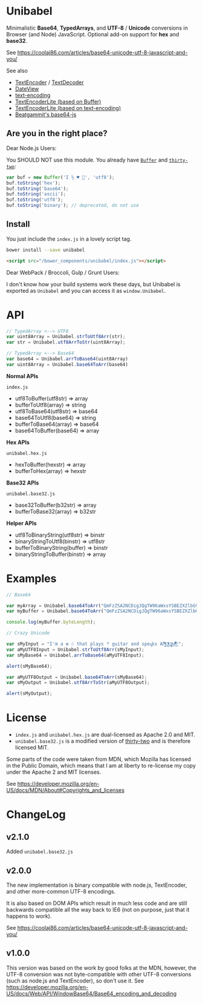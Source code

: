 Unibabel
========

Minimalistic **Base64**, **TypedArrays**, and **UTF-8** / **Unicode** conversions in Browser (and Node) JavaScript. Optional add-on support for **hex** and **base32**.

See <https://coolaj86.com/articles/base64-unicode-utf-8-javascript-and-you/>

See also

  * [TextEncoder](https://developer.mozilla.org/en-US/docs/Web/API/TextEncoder/encode) / [TextDecoder](https://developer.mozilla.org/en-US/docs/Web/API/TextDecoder/decode)
  * [DateView](https://developer.mozilla.org/en-US/docs/Web/JavaScript/Reference/Global_Objects/DataView)
  * [text-encoding](https://git.daplie.com/inexorabletash/text-encoding)
  * [TextEncoderLite (based on Buffer)](https://git.daplie.com/coolaj86/TextEncoderLite/tree/litest)
  * [TextEncoderLite (based on text-encoding)](https://git.daplie.com/coolaj86/TextEncoderLite/tree/lite)
  * [Beatgammit's base64-js](https://git.daplie.com/beatgammit/base64-js)

Are you in the right place?
------------------------

Dear Node.js Users:

You SHOULD NOT use this module. You already have [`Buffer`](https://nodejs.org/api/buffer.html) and [`thirty-two`](https://git.daplie.com/chrisumbel/thirty-two):

```javascript
var buf = new Buffer('I ½ ♥ 💩', 'utf8');
buf.toString('hex');
buf.toString('base64');
buf.toString('ascii');
buf.toString('utf8');
buf.toString('binary'); // deprecated, do not use
```

Install
-------

You just include the `index.js` in a lovely script tag.

```bash
bower install --save unibabel
```

```html
<script src="/bower_components/unibabel/index.js"></script>
```

Dear WebPack / Broccoli, Gulp / Grunt Users:

I don't know how your build systems work these days,
but Unibabel is exported as `Unibabel`
and you can access it as `window.Unibabel`.


API
===

```javascript
// TypedArray <--> UTF8
var uint8Array = Unibabel.strToUtf8Arr(str);
var str = Unibabel.utf8ArrToStr(uint8Array);

// TypedArray <--> Base64
var base64 = Unibabel.arrToBase64(uint8Array)
var uint8Array = Unibabel.base64ToArr(base64)
```

**Normal APIs**

`index.js`

* utf8ToBuffer(utf8str) => array
* bufferToUtf8(array) => string
* utf8ToBase64(utf8str) => base64
* base64ToUtf8(base64) => string
* bufferToBase64(array) => base64
* base64ToBuffer(base64) => array

**Hex APIs**

`unibabel.hex.js`

* hexToBuffer(hexstr) => array
* bufferToHex(array) => hexstr

**Base32 APIs**

`unibabel.base32.js`

* base32ToBuffer(b32str) => array
* bufferToBase32(array) => b32str

**Helper APIs**

* utf8ToBinaryString(utf8str) => binstr
* binaryStringToUtf8(binstr) => utf8str
* bufferToBinaryString(buffer) => binstr
* binaryStringToBuffer(binstr) => array

Examples
========

```javascript
// Base64

var myArray = Unibabel.base64ToArr("QmFzZSA2NCDigJQgTW96aWxsYSBEZXZlbG9wZXIgTmV0d29yaw=="); // "Base 64 \u2014 Mozilla Developer Network"
var myBuffer = Unibabel.base64ToArr("QmFzZSA2NCDigJQgTW96aWxsYSBEZXZlbG9wZXIgTmV0d29yaw==").buffer; // "Base 64 \u2014 Mozilla Developer Network"

console.log(myBuffer.byteLength);

// Crazy Unicode

var sMyInput = "I'm a ☢ ☃ that plays 𝄢 guitar and spea̧͈͖ks Ar̽̾̈́͒͑ ̶̧̨̱̹̭̯ͧ̾ͬC̷̙̲̝͖ͭ̏ͥͮ͟Oͮ͏̮̪̝͍M̲̖͊̒ͪͩͬ̚̚͜!";
var aMyUTF8Input = Unibabel.strToUtf8Arr(sMyInput);
var sMyBase64 = Unibabel.arrToBase64(aMyUTF8Input);

alert(sMyBase64);

var aMyUTF8Output = Unibabel.base64ToArr(sMyBase64);
var sMyOutput = Unibabel.utf8ArrToStr(aMyUTF8Output);

alert(sMyOutput);
```

License
=======

* `index.js` and `unibabel.hex.js` are dual-licensed as Apache 2.0 and MIT.
* `unibabel.base32.js` is a modified version of [thirty-two](https://git.daplie.com/chrisumbel/thirty-two) and is therefore licensed MIT.

Some parts of the code were taken from MDN, which Mozilla has licensed in the Public Domain,
which means that I am at liberty to re-license my copy under the Apache 2 and MIT licenses.

See <https://developer.mozilla.org/en-US/docs/MDN/About#Copyrights_and_licenses>

ChangeLog
====

v2.1.0
------

Added `unibabel.base32.js`

v2.0.0
------

The new implementation is binary compatible with node.js, TextEncoder,
and other more-common UTF-8 encodings.

It is also based on DOM APIs which result in much less code and are still
backwards compatible all the way back to IE6 (not on purpose, just that
it happens to work).

See <https://coolaj86.com/articles/base64-unicode-utf-8-javascript-and-you/>

v1.0.0
------

This version was based on the work by good folks at the MDN, however,
the UTF-8 conversion was not byte-compatible with other UTF-8 conversions
(such as node.js and TextEncoder), so don't use it.
See <https://developer.mozilla.org/en-US/docs/Web/API/WindowBase64/Base64_encoding_and_decoding>

